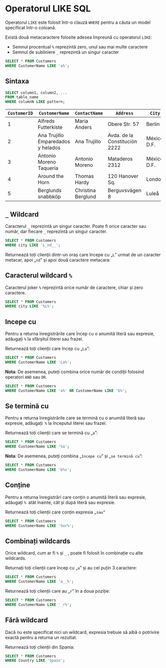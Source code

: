 # Operatorul LIKE SQL


Operatorul `LIKE` este folosit într-o clauză `WHERE` pentru a căuta un model specificat într-o coloană.

Există două metacaractere folosite adesea împreună cu operatorul `LIKE`:

  - Semnul procentual `%` reprezintă zero, unul sau mai multe caractere
  - Semnul de subliniere `_` reprezintă un singur caracter

```sql
SELECT * FROM Customers
WHERE CustomerName LIKE 'a%';
```

## Sintaxa

```sql
SELECT column1, column2, ...
FROM table_name
WHERE columnN LIKE pattern;
```


| `CustomerID` | `CustomerName`                 | `ContactName`       | `Address`                    | `City`         | `PostalCode` | `Country` |
|------------|------------------------------|-------------------|----------------------------|--------------|------------|---------|
| 1          | Alfreds Futterkiste          | Maria Anders      | Obere Str. 57              | Berlin       | 12209      | Germany |
| 2          | Ana Trujillo Emparedados y helados | Ana Trujillo  | Avda. de la Constitución 2222 | México D.F.  | 05021      | Mexico  |
| 3          | Antonio Moreno Taquería      | Antonio Moreno    | Mataderos 2312             | México D.F.  | 05023      | Mexico  |
| 4          | Around the Horn               | Thomas Hardy      | 120 Hanover Sq.            | London       | WA1 1DP    | UK      |
| 5          | Berglunds snabbköp           | Christina Berglund | Berguvsvägen 8           | Luleå        | S-958 22   | Sweden  |




## `_` Wildcard

Caracterul `_` reprezintă un singur caracter. Poate fi orice caracter sau număr, dar fiecare `_` reprezintă un singur caracter.

```sql
SELECT * FROM Customers
WHERE city LIKE 'L_nd__';
```
Returnează toți clienții dintr-un oraș care începe cu „`L`” urmat de un caracter metacar, apoi „`nd`” și apoi două caractere metacara:


## Caracterul wildcard `%`
Caracterul joker `%` reprezintă orice număr de caractere, chiar și zero caractere.

```sql
SELECT * FROM Customers
WHERE city LIKE '%L%';
```

## Incepe cu
Pentru a returna înregistrările care încep cu o anumită literă sau expresie, adăugați `%` la sfârșitul literei sau frazei.

Returnează toți clienții care încep cu „`La`”:
```sql
SELECT * FROM Customers
WHERE CustomerName LIKE 'La%';
```
**Nota**: De asemenea, puteți combina orice număr de condiții folosind operatori `AND` sau `OR`.

```sql
SELECT * FROM Customers
WHERE CustomerName LIKE 'a%' OR CustomerName LIKE 'b%';
```
## Se termină cu
Pentru a returna înregistrările care se termină cu o anumită literă sau expresie, adăugați` %` la începutul literei sau frazei.


Returnează toți clienții care se termină cu „`a`”:
```sql
SELECT * FROM Customers
WHERE CustomerName LIKE '%a';
```

**Nota**: De asemenea, puteți combina „`începe cu`” și „`se termină cu`”:

```sql
SELECT * FROM Customers
WHERE CustomerName LIKE 'b%s';
```

## Conține
Pentru a returna înregistrări care conțin o anumită literă sau expresie, adăugați `% `atât înainte, cât și după literă sau expresie.


Returnează toți clienții care conțin expresia `„sau”`
```sql
SELECT * FROM Customers
WHERE CustomerName LIKE '%or%';
```

## Combinați wildcards
Orice wildcard, cum ar fi `%` și `_` , poate fi folosit în combinație cu alte wildcards.


Returnați toți clienții care încep cu „`a`” și au cel puțin 3 caractere:
```sql
SELECT * FROM Customers
WHERE CustomerName LIKE 'a__%';
```
Returnează toți clienții care au „`r`” în a doua poziție:
```sql
SELECT * FROM Customers
WHERE CustomerName LIKE '_r%';
```


## Fără wildcard
Dacă nu este specificat nici un wildcard, expresia trebuie să aibă o potrivire exactă pentru a returna un rezultat.

Returnează toți clienții din Spania:
```sql
SELECT * FROM Customers
WHERE Country LIKE 'Spain';
```

